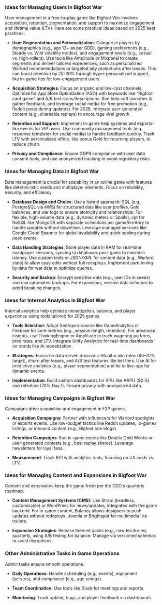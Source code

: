 ### Ideas for Managing Users in Bigfoot War

User management in a free-to-play game like Bigfoot War involves acquisition, retention, segmentation, and support to maximize engagement and lifetime value (LTV). Here are some practical ideas based on 2025 best practices:

- **User Segmentation and Personalization**: Categorize players by demographics (e.g., age 13+ as per GDD), gaming preferences (e.g., Steady vs. Wild volatility modes), and engagement levels (e.g., casual vs. high-rollers). Use tools like Amplitude or Mixpanel to create segments and deliver tailored experiences, such as personalized Warlord recommendations or targeted pity protections after losses. This can boost retention by 20-30% through hyper-personalized support, like in-game tips for low-engagement users.

- **Acquisition Strategies**: Focus on organic and low-cost channels. Optimize for App Store Optimization (ASO) with keywords like "Bigfoot card game" and A/B test icons/descriptions. Run beta soft launches to gather feedback, and leverage social media for free promotion (e.g., Reddit posts during updates). For 2025, integrate user-generated content (e.g., shareable replays) to encourage viral growth.

- **Retention and Support**: Implement in-game help systems and esports-like events for VIP users. Use community management tools (e.g., response templates for social media) to handle feedback quickly. Track LTV with personalized offers, like bonus Gold for returning players, to reduce churn.

- **Privacy and Compliance**: Ensure GDPR compliance with user data consent tools, and use anonymized tracking to avoid regulatory risks.

### Ideas for Managing Data in Bigfoot War

Data management is crucial for scalability in an online game with features like deterministic seeds and multiplayer elements. Focus on reliability, security, and efficiency.

- **Database Design and Choice**: Use a hybrid approach: SQL (e.g., PostgreSQL via AWS) for structured data like user profiles, Gold balances, and war logs to ensure atomicity and relationships. For flexible, high-volume data (e.g., dynamic meters or Spoils), opt for NoSQL like MongoDB with separate collections per game/territory to handle updates without downtime. Leverage managed services like Google Cloud Spanner for global availability and quick scaling during peak events.

- **Data Handling Strategies**: Store player data in RAM for real-time multiplayer sessions, syncing to databases post-game to minimize latency. Use custom tools or JSON/XML for content data (e.g., Warlord stats) to allow easy edits without full redeploys. Implement partitioning by date for war data to optimize queries.

- **Security and Backup**: Encrypt sensitive data (e.g., user IDs in seeds) and use automated backups. For expansions, version data schemas to avoid breaking changes.

### Ideas for Internal Analytics in Bigfoot War

Internal analytics help optimize monetization, balance, and player experience using tools tailored for 2025 games.

- **Tools Selection**: Adopt free/open-source like GameAnalytics or Firebase for core metrics (e.g., session length, retention). For advanced insights, use ThinkingEngine or Amplitude to track wagering patterns, proc rates, and LTV. Integrate Unity Analytics for real-time dashboards on trends like AI monetization.

- **Strategies**: Focus on data-driven decisions: Monitor win rates (60-70% target), churn after losses, and A/B test features like bet tiers. Use AI for predictive analytics (e.g., player segmentation) and tie to live-ops for dynamic events.

- **Implementation**: Build custom dashboards for KPIs like ARPU ($2-5) and retention (70% Day 1). Ensure privacy with anonymized data.

### Ideas for Managing Campaigns in Bigfoot War

Campaigns drive acquisition and engagement in F2P games.

- **Acquisition Campaigns**: Partner with influencers for Warlord spotlights or esports events. Use low-budget tactics like Reddit updates, io-games listings, or inbound content (e.g., Bigfoot lore blogs).

- **Retention Campaigns**: Run in-game events like Double Gold Weeks or user-generated contests (e.g., best replay shares). Leverage newsletters for loyal fans.

- **Measurement**: Track ROI with analytics tools, focusing on UA costs vs. LTV.

### Ideas for Managing Content and Expansions in Bigfoot War

Content and expansions keep the game fresh per the GDD's quarterly roadmap.

- **Content Management Systems (CMS)**: Use Strapi (headless, customizable) or WordPress for news/updates, integrated with the game backend. For in-game content, Balancy allows designers to push updates without redeploys. Joomla or Brightspot for multimedia like trailers.

- **Expansion Strategies**: Release themed packs (e.g., new territories) quarterly, using A/B testing for balance. Manage via versioned schemas to avoid disruptions.

### Other Administrative Tasks in Game Operations

Admin tasks ensure smooth operations.

- **Daily Operations**: Handle scheduling (e.g., events), equipment (servers), and compliance (e.g., age ratings).

- **Team Coordination**: Use tools like Slack for meetings and reports.

- **Monitoring**: Track uptime, bugs, and player feedback via dashboards.